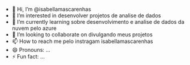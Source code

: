 - 👋 Hi, I’m @isabellamascarenhas
- 👀 I’m interested in desenvolver projetos de  analise de dados
- 🌱 I’m currently learning sobre desenvolvimento e analise de dados da nuvem pelo azure
- 💞️ I’m looking to collaborate on divulgando meus projetos
- 📫 How to reach me pelo instragam isabellamascarenhas
- 😄 Pronouns: ...
- ⚡ Fun fact: ...

<!---
isabellamascarenhas/isabellamascarenhas is a ✨ special ✨ repository because its `README.md` (this file) appears on your GitHub profile.
You can click the Preview link to take a look at your changes.
--->
